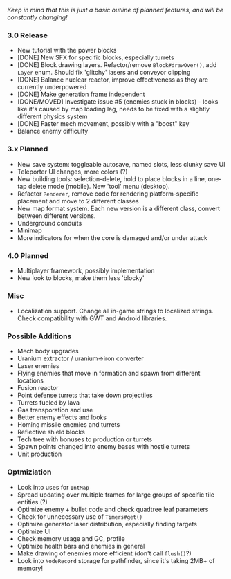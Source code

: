_Keep in mind that this is just a basic outline of planned features, and will be constantly changing!_

### 3.0 Release
- New tutorial with the power blocks
- [DONE] New SFX for specific blocks, especially turrets
- [DONE] Block drawing layers. Refactor/remove `Block#drawOver()`, add `Layer` enum. Should fix 'glitchy' lasers and conveyor clipping
- [DONE] Balance nuclear reactor, improve effectiveness as they are currently underpowered
- [DONE] Make generation frame independent
- [DONE/MOVED] Investigate issue #5 (enemies stuck in blocks) - looks like it's caused by map loading lag, needs to be fixed with a slightly different physics system
- [DONE] Faster mech movement, possibly with a "boost" key
- Balance enemy difficulty

### 3.x Planned
- New save system: toggleable autosave, named slots, less clunky save UI
- Teleporter UI changes, more colors (?)
- New building tools: selection-delete, hold to place blocks in a line, one-tap delete mode (mobile). New 'tool' menu (desktop).
- Refactor `Renderer`, remove code for rendering platform-specific placement and move to 2 different classes
- New map format system. Each new version is a different class, convert between different versions.
- Underground conduits
- Minimap
- More indicators for when the core is damaged and/or under attack


### 4.0 Planned
- Multiplayer framework, possibly implementation
- New look to blocks, make them less 'blocky'

### Misc
- Localization support. Change all in-game strings to localized strings. Check compatibility with GWT and Android libraries.

### Possible Additions
- Mech body upgrades
- Uranium extractor / uranium->iron converter
- Laser enemies
- Flying enemies that move in formation and spawn from different locations
- Fusion reactor
- Point defense turrets that take down projectiles
- Turrets fueled by lava
- Gas transporation and use
- Better enemy effects and looks
- Homing missile enemies and turrets
- Reflective shield blocks
- Tech tree with bonuses to production or turrets
- Spawn points changed into enemy bases with hostile turrets
- Unit production

### Optmiziation
- Look into uses for `IntMap`
- Spread updating over multiple frames for large groups of specific tile entities (?)
- Optimize enemy + bullet code and check quadtree leaf parameters
- Check for unnecessary use of `Timers#get()`
- Optimize generator laser distribution, especially finding targets
- Optimize UI
- Check memory usage and GC, profile
- Optimize health bars and enemies in general
- Make drawing of enemies more efficient (don't call `flush()`?)
- Look into `NodeRecord` storage for pathfinder, since it's taking 2MB+ of memory!

